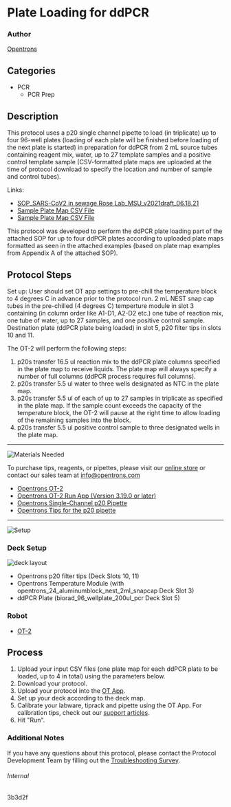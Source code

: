 # Plate Loading for ddPCR

### Author
[Opentrons](https://opentrons.com/)



## Categories
* PCR
     * PCR Prep

## Description

This protocol uses a p20 single channel pipette to load (in triplicate) up to four 96-well plates (loading of each plate will be finished before loading of the next plate is started) in preparation for ddPCR from 2 mL source tubes containing reagent mix, water, up to 27 template samples and a positive control template sample (CSV-formatted plate maps are uploaded at the time of protocol download to specify the location and number of sample and control tubes).

Links:
* [SOP_SARS-CoV2 in sewage Rose Lab_MSU_v2021draft_06.18.21](https://s3.amazonaws.com/pf-upload-01/u-4256/0/2021-06-22/ux22lt2/SOP_SARS-CoV2%20in%20sewage%20Rose%20Lab_MSU_v2021draft_06.18.21.pdf)
* [Sample Plate Map CSV File](https://opentrons-protocol-library-website.s3.amazonaws.com/custom-README-images/3b3d2f/N1N2+duplex+plate+map.csv)
* [Sample Plate Map CSV File](https://opentrons-protocol-library-website.s3.amazonaws.com/custom-README-images/3b3d2f/Phi6+simplex+plate+map.csv)

This protocol was developed to perform the ddPCR plate loading part of the attached SOP for up to four ddPCR plates according to uploaded plate maps formatted as seen in the attached examples (based on plate map examples from Appendix A of the attached SOP).

## Protocol Steps

Set up: User should set OT app settings to pre-chill the temperature block to 4 degrees C in advance prior to the protocol run. 2 mL NEST snap cap tubes in the pre-chilled (4 degrees C) temperture module in slot 3 containing (in column order like A1-D1, A2-D2 etc.) one tube of reaction mix, one tube of water, up to 27 samples, and one positive control sample. Destination plate (ddPCR plate being loaded) in slot 5, p20 filter tips in slots 10 and 11.

The OT-2 will perform the following steps:
1. p20s transfer 16.5 ul reaction mix to the ddPCR plate columns specified in the plate map to receive liquids. The plate map will always specify a number of full columns (ddPCR process requires full columns).
2. p20s transfer 5.5 ul water to three wells designated as NTC in the plate map.
3. p20s transfer 5.5 ul of each of up to 27 samples in triplicate as specified in the plate map. If the sample count exceeds the capacity of the temperature block, the OT-2 will pause at the right time to allow loading of the remaining samples into the block.
4. p20s transfer 5.5 ul positive control sample to three designated wells in the plate map.

---
![Materials Needed](https://s3.amazonaws.com/opentrons-protocol-library-website/custom-README-images/001-General+Headings/materials.png)

To purchase tips, reagents, or pipettes, please visit our [online store](https://shop.opentrons.com/) or contact our sales team at [info@opentrons.com](mailto:info@opentrons.com)

* [Opentrons OT-2](https://shop.opentrons.com/collections/ot-2-robot/products/ot-2)
* [Opentrons OT-2 Run App (Version 3.19.0 or later)](https://opentrons.com/ot-app/)
* [Opentrons Single-Channel p20 Pipette](https://shop.opentrons.com/collections/ot-2-pipettes/products/single-channel-electronic-pipette)
* [Opentrons Tips for the p20 pipette](https://shop.opentrons.com/collections/opentrons-tips)

---
![Setup](https://s3.amazonaws.com/opentrons-protocol-library-website/custom-README-images/001-General+Headings/Setup.png)

### Deck Setup
![deck layout](https://opentrons-protocol-library-website.s3.amazonaws.com/custom-README-images/3b3d2f/layout_3b3d2f.png)

* Opentrons p20 filter tips (Deck Slots 10, 11)
* Opentrons Temperature Module (with opentrons_24_aluminumblock_nest_2ml_snapcap Deck Slot 3)
* ddPCR Plate (biorad_96_wellplate_200ul_pcr Deck Slot 5)

### Robot
* [OT-2](https://opentrons.com/ot-2)

## Process
1. Upload your input CSV files (one plate map for each ddPCR plate to be loaded, up to 4 in total) using the parameters below.
2. Download your protocol.
3. Upload your protocol into the [OT App](https://opentrons.com/ot-app).
4. Set up your deck according to the deck map.
5. Calibrate your labware, tiprack and pipette using the OT App. For calibration tips, check out our [support articles](https://support.opentrons.com/en/collections/1559720-guide-for-getting-started-with-the-ot-2).
6. Hit "Run".

### Additional Notes
If you have any questions about this protocol, please contact the Protocol Development Team by filling out the [Troubleshooting Survey](https://protocol-troubleshooting.paperform.co/).

###### Internal
3b3d2f
